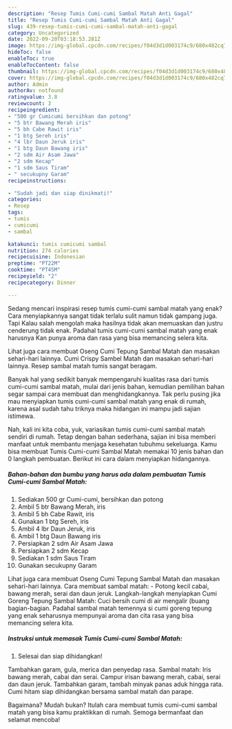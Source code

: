 ```yaml
---
description: "Resep Tumis Cumi-cumi Sambal Matah Anti Gagal"
title: "Resep Tumis Cumi-cumi Sambal Matah Anti Gagal"
slug: 439-resep-tumis-cumi-cumi-sambal-matah-anti-gagal
category: Uncategorized
date: 2022-09-20T03:18:53.281Z
image: https://img-global.cpcdn.com/recipes/f04d3d1d003174c9/680x482cq70/tumis-cumi-cumi-sambal-matah-foto-resep-utama.jpg
hideToc: false
enableToc: true
enableTocContent: false
thumbnail: https://img-global.cpcdn.com/recipes/f04d3d1d003174c9/680x482cq70/tumis-cumi-cumi-sambal-matah-foto-resep-utama.jpg
cover: https://img-global.cpcdn.com/recipes/f04d3d1d003174c9/680x482cq70/tumis-cumi-cumi-sambal-matah-foto-resep-utama.jpg
author: Admin
authorAv: notfound
ratingvalue: 3.8
reviewcount: 3
recipeingredient:
- "500 gr Cumicumi bersihkan dan potong"
- "5 btr Bawang Merah iris"
- "5 bh Cabe Rawit iris"
- "1 btg Sereh iris"
- "4 lbr Daun Jeruk iris"
- "1 btg Daun Bawang iris"
- "2 sdm Air Asam Jawa"
- "2 sdm Kecap"
- "1 sdm Saus Tiram"
- " secukupny Garam"
recipeinstructions:

- "Sudah jadi dan siap dinikmati!"
categories:
- Resep
tags:
- tumis
- cumicumi
- sambal

katakunci: tumis cumicumi sambal 
nutrition: 274 calories
recipecuisine: Indonesian
preptime: "PT22M"
cooktime: "PT45M"
recipeyield: "2"
recipecategory: Dinner

---
```



Sedang mencari inspirasi resep tumis cumi-cumi sambal matah yang enak? Cara menyiapkannya sangat tidak terlalu sulit namun tidak gampang juga. Tapi Kalau salah mengolah maka hasilnya tidak akan memuaskan dan justru cenderung tidak enak. Padahal tumis cumi-cumi sambal matah yang enak harusnya Kan punya aroma dan rasa yang bisa memancing selera kita.


Lihat juga cara membuat Oseng Cumi Tepung Sambal Matah dan masakan sehari-hari lainnya. Cumi Crispy Sambel Matah dan masakan sehari-hari lainnya. Resep sambal matah tumis sangat beragam.

Banyak hal yang sedikit banyak mempengaruhi kualitas rasa dari tumis cumi-cumi sambal matah, mulai dari jenis bahan, kemudian pemilihan bahan segar sampai cara membuat dan menghidangkannya. Tak perlu pusing jika mau menyiapkan tumis cumi-cumi sambal matah yang enak di rumah, karena asal sudah tahu triknya maka hidangan ini mampu jadi sajian istimewa.


Nah, kali ini kita coba, yuk, variasikan tumis cumi-cumi sambal matah sendiri di rumah. Tetap dengan bahan sederhana, sajian ini bisa memberi manfaat untuk membantu menjaga kesehatan tubuhmu sekeluarga. Kamu bisa membuat Tumis Cumi-cumi Sambal Matah memakai 10 jenis bahan dan 0 langkah pembuatan. Berikut ini cara dalam menyiapkan hidangannya.

<!--inarticleads1-->

##### Bahan-bahan dan bumbu yang harus ada dalam pembuatan Tumis Cumi-cumi Sambal Matah:

1. Sediakan 500 gr Cumi-cumi, bersihkan dan potong
1. Ambil 5 btr Bawang Merah, iris
1. Ambil 5 bh Cabe Rawit, iris
1. Gunakan 1 btg Sereh, iris
1. Ambil 4 lbr Daun Jeruk, iris
1. Ambil 1 btg Daun Bawang iris
1. Persiapkan 2 sdm Air Asam Jawa
1. Persiapkan 2 sdm Kecap
1. Sediakan 1 sdm Saus Tiram
1. Gunakan  secukupny Garam


Lihat juga cara membuat Oseng Cumi Tepung Sambal Matah dan masakan sehari-hari lainnya. Cara membuat sambal matah: - Potong kecil cabai, bawang merah, serai dan daun jeruk. Langkah-langkah menyiapkan Cumi Goreng Tepung Sambal Matah: Cuci bersih cumi di air mengalir (buang bagian-bagian. Padahal sambal matah temennya si cumi goreng tepung yang enak seharusnya mempunyai aroma dan cita rasa yang bisa memancing selera kita. 

<!--inarticleads2-->

##### Instruksi untuk memasak Tumis Cumi-cumi Sambal Matah:


1. Selesai dan siap dihidangkan!

Tambahkan garam, gula, merica dan penyedap rasa. Sambal matah: Iris bawang merah, cabai dan serai. Campur irisan bawang merah, cabai, serai dan daun jeruk. Tambahkan garam, tambah minyak panas aduk hingga rata. Cumi hitam siap dihidangkan bersama sambal matah dan parape. 

Bagaimana? Mudah bukan? Itulah cara membuat tumis cumi-cumi sambal matah yang bisa kamu praktikkan di rumah. Semoga bermanfaat dan selamat mencoba!
